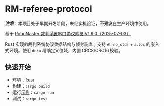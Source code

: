 # RM-referee-protocol

**_注意_**：本项目处于早期开发阶段，未经实机验证，**不建议**在生产环境中使用。

基于 [RoboMaster 裁判系统串口协议附录 V1.9.0（2025-07-03）](https://terra-1-g.djicdn.com/b2a076471c6c4b72b574a977334d3e05/RM2025/RoboMaster%20%E8%A3%81%E5%88%A4%E7%B3%BB%E7%BB%9F%E4%B8%B2%E5%8F%A3%E5%8D%8F%E8%AE%AE%E9%99%84%E5%BD%95%20V1.9.0%EF%BC%8820250703%EF%BC%89.pdf)

Rust 实现的裁判系统协议数据结构与帧封装库；支持 `#![no_std]` + `alloc` 的嵌入式环境。使用 `deku` 精确定义位域，内置 CRC8/CRC16 校验。

## 快速开始

- 环境：[Rust](https://rust-lang.org/tools/install/)
- 构建：`cargo build`
- 运行[示例](./src/main.rs)：`cargo run`
- 测试：`cargo test`
